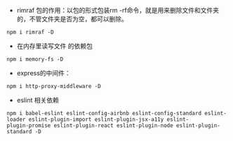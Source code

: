 - rimraf 包的作用：以包的形式包装rm -rf命令，就是用来删除文件和文件夹的，不管文件夹是否为空，都可以删除。
```
npm i rimraf -D
```
- 在内存里读写文件 的依赖包
```
npm i memory-fs -D
```
-  express的中间件：
```
npm i http-proxy-middleware -D
```
- eslint 相关依赖
```
npm i babel-eslint eslint-config-airbnb eslint-config-standard eslint-loader eslint-plugin-import eslint-plugin-jsx-a11y eslint-
plugin-promise eslint-plugin-react eslint-plugin-node eslint-plugin-standard -D
```